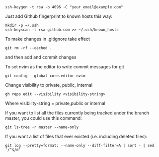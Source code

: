 ```
ssh-keygen -t rsa -b 4096 -C "your_email@example.com"
```

Just add Github fingerprint to known hosts this way:
```
mkdir -p ~/.ssh
ssh-keyscan -t rsa github.com >> ~/.ssh/known_hosts

```

To make changes in .gitignore take effect
```
git rm -rf --cached .
```
and then add and commit changes


To set nvim as the editor to write commit messages for git
```
git config --global core.editor nvim
```

Change visibility to private, public, internal
```
gh repo edit --visibility <visibility-string>
```
Where visibility-string = private,public or internal

If you want to list all the files currently being tracked under the branch master, you could use this command:
```
git ls-tree -r master --name-only
```
If you want a list of files that ever existed (i.e. including deleted files):
```
git log --pretty=format: --name-only --diff-filter=A | sort - | sed '/^$/d'
```


